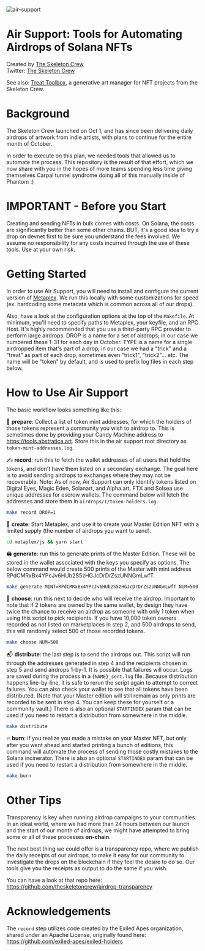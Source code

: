 ![air-support](https://user-images.githubusercontent.com/89115113/138522903-0f13fa38-7f84-493c-ac34-f9768f35a8fb.png)

# Air Support: Tools for Automating Airdrops of Solana NFTs

Created by [The Skeleton Crew](https://skeletoncrew.rip)  
Twitter: [The Skeleton Crew](https://twitter.com/skeletoncrewrip)  

See also: [Treat Toolbox](https://github.com/theskeletoncrew/treat-toolbox), a generative art manager for NFT projects from the Skeleton Crew.


# Background

The Skeleton Crew launched on Oct 1, and has since been delivering daily airdrops of artwork from indie artists, with plans to continue for the entire month of October.

In order to execute on this plan, we needed tools that allowed us to automate the process. This repository is the result of that effort, which we now share with you in the hopes of more teams spending less time giving themselves Carpal tunnel syndrome doing all of this manually inside of Phantom :)  


# IMPORTANT - Before you Start

Creating and sending NFTs in bulk comes with costs. On Solana, the costs are significantly better than some other chains. BUT, it's a good idea to try a drop on devnet first to be sure you understand the fees involved. We assume no responsibility for any costs incurred through the use of these tools. Use at your own risk.  


# Getting Started

In order to use Air Support, you will need to install and configure the current version of [Metaplex](https://github.com/metaplex-foundation/metaplex). We run this locally with some customizations for speed (ex. hardcoding some metadata which is common across all of our drops).  

Also, have a look at the configuration options at the top of the `Makefile`. At minimum, you'll need to specify paths to Metaplex, your keyfile, and an RPC Host. It's highly recommended that you use a third-party RPC provider to perform large airdrops. DROP is a name for a set of airdrops; in our case we numbered these 1-31 for each day in October. TYPE is a name for a single airdropped item that's part of a drop; in our case we had a "trick" and a "treat" as part of each drop, sometimes even "trick1", "trick2"... etc. The name will be "token" by default, and is used to prefix log files in each step below.  


# How to Use Air Support

The basic workflow looks something like this:  

📇 **prepare**: Collect a list of token mint addresses, for which the holders of those tokens represent a community you wish to airdrop to. This is sometimes done by providing your Candy Machine address to https://tools.abstratica.art. Store this in the air support root directory as `token-mint-addresses.log`.   
  
  
✍️ **record**: run this to fetch the wallet addresses of all users that hold the tokens, and don't have them listed on a secondary exchange. The goal here is to avoid sending airdrops to exchanges where they may not be recoverable. Note: As of now, Air Support can only identify tokens listed on Digital Eyes, Magic Eden, Solanart, and Alpha.art. FTX and Solsea use unique addresses for escrow wallets. The command below will fetch the addresses and store them in `airdrops/1/token-holders.log`.  
  
  ```bash
  make record DROP=1
  ```  
  
  
🎨 **create**: Start Metaplex, and use it to create your Master Edition NFT with a limited supply (the number of airdrops you want to send).  
  
  ```bash
  cd metaplex/js && yarn start
  ```
  
🖨 **generate**: run this to generate prints of the Master Edition. These will be stored in the wallet associated with the keys you specify as options. The below command would create 500 prints of the Master with mint address RPdCMRxBx4YPcJv6HUb2S5zHGJcDrDrZszUNNGmLwfT.  
  
  ```bash
  make generate MINT=RPdCMRxBx4YPcJv6HUb2S5zHGJcDrDrZszUNNGmLwfT NUM=500
  ```  
  
  
🏅 **choose**: run this next to decide who will receive the airdrop. Important to note that if 2 tokens are owned by the same wallet, by design they have twice the chance to receive an airdrop as someone with only 1 token when using this script to pick recipients. If you have 10,000 token owners recorded as not listed on marketplaces in step 2, and 500 airdrops to send, this will randomly select 500 of those recorded tokens.  
  
  ```bash
  make choose NUM=500
  ```  
  
  
📬 **distribute**: the last step is to send the airdrops out. This script will run through the addresses generated in step 4 and the recipients chosen in step 5 and send airdrops 1-by-1. It is possible that failures will occur. Logs are saved during the process in a `{NAME}_sent.log` file. Because distribution happens line-by-line, it is safe to rerun the script again to attempt to correct failures. You can also check your wallet to see that all tokens have been distributed. (Note that your Master edition will still remain as only prints are recorded to be sent in step 4. You can keep these for yourself or a community vault.) There is also an optional `STARTINDEX` param that can be used if you need to restart a distribution from somewhere in the middle.  
  
  ```bash
  make distribute
  ```  
  
  
🔥 **burn**: if you realize you made a mistake on your Master NFT, but only after you went ahead and started printing a bunch of editions, this command will automate the process of sending those costly mistakes to the Solana incinerator. There is also an optional `STARTINDEX` param that can be used if you need to restart a distribution from somewhere in the middle.  
  
  ```bash
  make burn
  ```  
  

# Other Tips

Transparency is key when running airdrop campaigns to your communities. In an ideal world, where we had more than 24 hours between our launch and the start of our month of airdrops, we might have attempted to bring some or all of these processes **on-chain**.  
  
The next best thing we could offer is a transparency repo, where we publish the daily receipts of our airdrops, to make it easy for our community to investigate the drops on the blockchain if they feel the desire to do so. Our tools give you the receipts as output to do the same if you wish.  
  
You can have a look at that repo here: 
https://github.com/theskeletoncrew/airdrop-transparency  
  
  
# Acknowledgements
  
The `record` step utilizes code created by the Exiled Apes organization, shared under an Apache License, originally found here: https://github.com/exiled-apes/exiled-holders  
